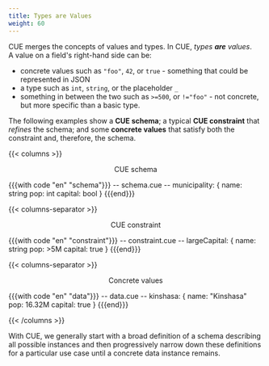 ```yaml
---
title: Types are Values
weight: 60
---
```


CUE merges the concepts of values and types.
In CUE, *types **are** values*.\
A value on a field's right-hand side can be:

- concrete values such as `"foo"`, `42`, or `true` - something that could be
  represented in JSON
- a type such as `int`, `string`, or the placeholder `_`
- something in between the two such as `>=500`, or `!="foo"` - not concrete,
  but more specific than a basic type.

The following examples show
a **CUE schema**;
a typical **CUE constraint** that *refines* the schema;
and some **concrete values** that satisfy both the constraint and, therefore, the schema.

{{< columns >}}

<center>CUE schema</center>

{{{with code "en" "schema"}}}
-- schema.cue --
municipality: {
	name:    string
	pop:     int
	capital: bool
}
{{{end}}}

{{< columns-separator >}}

<center>CUE constraint</center>

{{{with code "en" "constraint"}}}
-- constraint.cue --
largeCapital: {
	name:    string
	pop:     >5M
	capital: true
}
{{{end}}}

{{< columns-separator >}}

<center>Concrete values</center>

{{{with code "en" "data"}}}
-- data.cue --
kinshasa: {
	name:    "Kinshasa"
	pop:     16.32M
	capital: true
}
{{{end}}}

{{< /columns >}}

With CUE, we generally start with
a broad definition of a schema describing all possible instances
and then
progressively narrow down these definitions for a particular use case
until
a concrete data instance remains.
